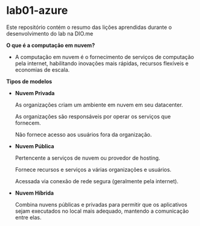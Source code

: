 # lab01-azure
Este repositório contém o resumo das lições aprendidas durante o desenvolvimento do lab na DIO.me

**O que é a computação em nuvem?**
- A computação em nuvem é o fornecimento de serviços de computação pela internet, habilitando inovações mais rápidas, recursos flexíveis e economias de escala.

**Tipos de modelos**
- **Nuvem Privada**
    
    As organizações criam um ambiente em nuvem em seu datacenter.
    
    As organizações são responsáveis por operar os serviços que fornecem.
    
    Não fornece acesso aos usuários fora da organização.
    
- **Nuvem Pública**
    
    Pertencente a serviços de nuvem ou provedor de hosting.
    
    Fornece recursos e serviços a várias organizações e usuários.
    
    Acessada via conexão de rede segura (geralmente pela internet).

- **Nuvem Híbrida**
    
    Combina nuvens públicas e privadas para permitir que os aplicativos sejam executados no local mais adequado, mantendo a comunicação entre elas.
